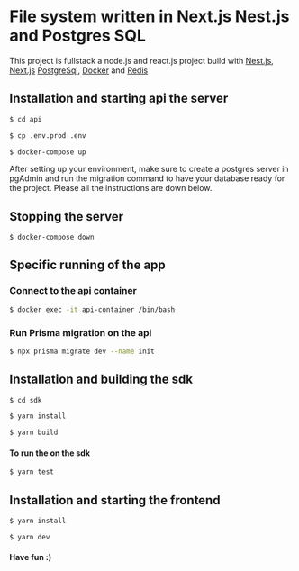 # File system written in Next.js Nest.js and Postgres SQL

This project is fullstack a node.js and react.js project build with [Nest.js](https://nestjs.com/), [Next.js](https://nextjs.org/)
[PostgreSql](https://www.postgres.com/), [Docker](https://www.docker.com/) and [Redis](https://redis.io/)

## Installation and starting api the server

```bash
$ cd api
```

```bash
$ cp .env.prod .env
```

```bash
$ docker-compose up
```
After setting up your environment, make sure to create a postgres server in pgAdmin and run the migration command to have your
database ready for the project. Please all the instructions are down below.

## Stopping the server

```bash
$ docker-compose down
```

## Specific running of the app

### Connect to the api container

```bash
$ docker exec -it api-container /bin/bash
```

### Run Prisma migration on the api

```bash
$ npx prisma migrate dev --name init
```

## Installation and building the sdk

```bash
$ cd sdk
```

```bash
$ yarn install
```

```bash
$ yarn build
```

#### To run the on the sdk 

```bash
$ yarn test
```

## Installation and starting the frontend

```bash
$ yarn install
```

```bash
$ yarn dev
```

#### Have fun :)